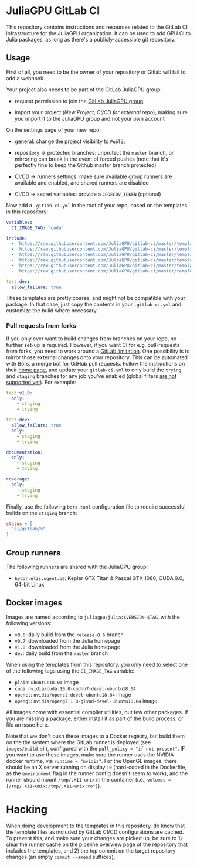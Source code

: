 # JuliaGPU GitLab CI

This repository contains instructions and resources related to the GitLab CI
infrastructure for the JuliaGPU organization. It can be used to add GPU CI
to Julia packages, as long as there's a publicly-accessible git repository.


## Usage

First of all, you need to be the owner of your repository or Gitlab will fail
to add a webhook.

Your project also needs to be part of the GitLab JuliaGPU group:

* request permission to join the [GitLab JuliaGPU
  group](https://gitlab.com/JuliaGPU)

* import your project (*New Project*, *CI/CD for external repo*), making sure
  you import it to the JuliaGPU group and not your own account


On the settings page of your new repo:

* general: change the project visibility to `Public`

* repository -> protected branches: unprotect the `master` branch, or mirroring
  can break in the event of forced pushes (note that it's perfectly fine to keep
  the Github master branch protected)

* CI/CD -> runners settings: make sure available group runners are available and
  enabled, and shared runners are disabled

* Ci/CD -> secret variables: provide a `CODECOV_TOKEN` (optional)


Now add a `.gitlab-ci.yml` in the root of your repo, based on the templates in
this repository:

```yaml
variables:
  CI_IMAGE_TAG: 'cuda'

include:
  - 'https://raw.githubusercontent.com/JuliaGPU/gitlab-ci/master/templates/v1/common.yml'
  - 'https://raw.githubusercontent.com/JuliaGPU/gitlab-ci/master/templates/v1/test_v0.7.yml'
  - 'https://raw.githubusercontent.com/JuliaGPU/gitlab-ci/master/templates/v1/test_v1.0.yml'
  - 'https://raw.githubusercontent.com/JuliaGPU/gitlab-ci/master/templates/v1/test_dev.yml'
  - 'https://raw.githubusercontent.com/JuliaGPU/gitlab-ci/master/templates/v1/coverage_v1.0.yml'
  - 'https://raw.githubusercontent.com/JuliaGPU/gitlab-ci/master/templates/v1/documentation_v1.0.yml'

test:dev:
  allow_failure: true
```

These templates are pretty coarse, and might not be compatible with your
package. In that case, just copy the contents in your `.gitlab-ci.yml` and
customize the build where necessary.


### Pull requests from forks

If you only ever want to build changes from branches on your repo, no further
set-up is required. However, if you want CI for e.g. pull-requests from forks,
you need to work around a [GitLab
limitation](https://gitlab.com/gitlab-org/gitlab-ee/issues/5667). One
possibility is to mirror those external changes onto your repository. This can
be automated with Bors, a merge bot for GitHub pull requests. Follow the
instructions on their [home page](https://bors.tech/), and update your
`gitlab-ci.yml` to only build the `trying` and `staging` branches for any job
you've enabled (global filters [are not supported
yet](https://gitlab.com/gitlab-org/gitlab-ce/issues/49167)). For example:

```yaml
test:v1.0:
  only:
    - staging
    - trying

test:dev:
  allow_failure: true
  only:
    - staging
    - trying

documentation:
  only:
    - staging
    - trying

coverage:
  only:
    - staging
    - trying
```

Finally, use the following `bors.toml` configuration file to require successful
builds on the `staging` branch:

```toml
status = [
  "ci/gitlab/%"
]
```



## Group runners

The following runners are shared with the JuliaGPU group:

* `hydor.elis.ugent.be`: Kepler GTX Titan & Pascal GTX 1080, CUDA 9.0, 64-bit Linux



## Docker images

Images are named according to `juliagpu/julia:$VERSION-$TAG`, with the following
versions:

* `v0.6`: daily build from the `release-0.6` branch
* `v0.7`: downloaded from the Julia homepage
* `v1.0`: downloaded from the Julia homepage
* `dev`: daily build from the `master` branch

When using the templates from this repository, you only need to select one of
the following tags using the `CI_IMAGE_TAG` variable:

* `plain`: `ubuntu:18.04` image
* `cuda`: `nvidia/cuda:10.0-cudnn7-devel-ubuntu18.04`
* `opencl`: `nvidia/opencl:devel-ubuntu18.04` image
* `opengl`: `nvidia/opengl:1.0-glvnd-devel-ubuntu18.04` image

All images come with essential compiler utilities, but few other packages. If
you are missing a package, either install it as part of the build process, or
file an issue here.

Note that we don't push these images to a Docker registry, but build them on the
the system where the GitLab runner is deployed (see `images/build.sh`),
configured with the `pull_policy = "if-not-present"`. IF you want to use these
images, make sure the runner uses the NVIDIA docker runtime, via `runtime =
"nvidia"`. For the OpenGL images, there should be an X server running on display
`:0` (hard-coded in the Dockerfile, as the `environment` flag in the runner
config doesn't seem to work), and the runner should mount `/tmp/.X11-unix` in
the container (i.e., `volumes = [/tmp/.X11-unix:/tmp/.X11-unix:ro"]`).



# Hacking

When doing development to the templates in this repository, do know that the
template files as included by GitLab CI/CD configurations are cached. To prevent
this, and make sure your changes are picked up, be sure to 1) clear the runner
cache on the pipeline overview page of the repository that includes the
templates, and 2) the top commit on the target repository changes (an empty
`commit --amend` suffices),
